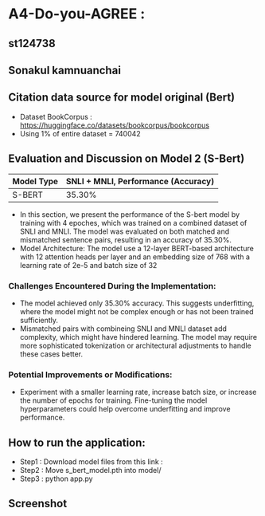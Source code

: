 # A4-Do-you-AGREE : 
## st124738
## Sonakul kamnuanchai

## Citation data source for model original (Bert)
- Dataset BookCorpus : https://huggingface.co/datasets/bookcorpus/bookcorpus 
- Using 1% of entire dataset = 740042

##  Evaluation and Discussion on Model 2 (S-Bert)
| Model Type          | SNLI + MNLI, Performance (Accuracy)|
|---------------------|-----------|
| S-BERT            | 35.30%   |

- In this section, we present the performance of the S-bert model by training with 4 epoches, which was trained on a combined dataset of SNLI and MNLI. The model was evaluated on both matched and mismatched sentence pairs, resulting in an accuracy of 35.30%.
- Model Architecture: The model use a 12-layer BERT-based architecture with 12 attention heads per layer and an embedding size of 768 with a learning rate of 2e-5 and batch size of 32

### Challenges Encountered During the Implementation:
- The model achieved only 35.30% accuracy. This suggests underfitting, where the model might not be complex enough or has not been trained sufficiently.
- Mismatched pairs with combineing SNLI and MNLI dataset add complexity, which might have hindered learning. The model may require more sophisticated tokenization or architectural adjustments to handle these cases better.

### Potential Improvements or Modifications:
-  Experiment with a smaller learning rate, increase batch size, or increase the number of epochs for training. Fine-tuning the model hyperparameters could help overcome underfitting and improve performance.

## How to run the application:
- Step1 : Download model files from this link : 
- Step2 : Move s_bert_model.pth into model/
- Step3 : python app.py

## Screenshot


